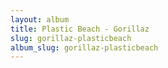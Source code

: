 ```yaml
---
layout: album
title: Plastic Beach - Gorillaz
slug: gorillaz-plasticbeach
album_slug: gorillaz-plasticbeach
---
```

